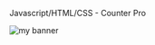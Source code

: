 Javascript/HTML/CSS - Counter Pro

<img src="https://github.com/Jasey22/Counter/assets/106456744/cc9f0c33-0685-4470-95b0-523e88d5ed1f.png" alt="my banner">